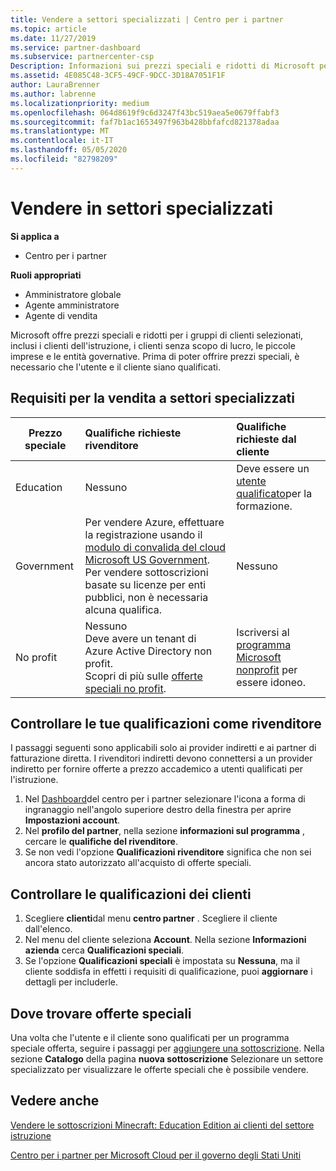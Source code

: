 ```yaml
---
title: Vendere a settori specializzati | Centro per i partner
ms.topic: article
ms.date: 11/27/2019
ms.service: partner-dashboard
ms.subservice: partnercenter-csp
Description: Informazioni sui prezzi speciali e ridotti di Microsoft per determinati gruppi di clienti, inclusi i clienti dell'istruzione, i clienti senza scopo di lucro e gli utenti governativi.
ms.assetid: 4E085C48-3CF5-49CF-9DCC-3D18A7051F1F
author: LauraBrenner
ms.author: labrenne
ms.localizationpriority: medium
ms.openlocfilehash: 064d8619f9c6d3247f43bc519aea5e0679ffabf3
ms.sourcegitcommit: faf7b1ac1653497f963b428bbfafcd821378adaa
ms.translationtype: MT
ms.contentlocale: it-IT
ms.lasthandoff: 05/05/2020
ms.locfileid: "82798209"
---
```

# <a name="sell-to-specialized-industries"></a>Vendere in settori specializzati

**Si applica a**

- Centro per i partner

**Ruoli appropriati**

- Amministratore globale
- Agente amministratore
- Agente di vendita

Microsoft offre prezzi speciali e ridotti per i gruppi di clienti selezionati, inclusi i clienti dell'istruzione, i clienti senza scopo di lucro, le piccole imprese e le entità governative. Prima di poter offrire prezzi speciali, è necessario che l'utente e il cliente siano qualificati. 

## <a name="requirements-to-sell-to-specialized-industries"></a>Requisiti per la vendita a settori specializzati

|**Prezzo speciale**   |**Qualifiche richieste rivenditore**   |**Qualifiche richieste dal cliente**   |
|----------------------------|:---------------------------------|:------------------------------------------|
|Education   |Nessuno   | Deve essere un [utente qualificato](https://www.microsoftvolumelicensing.com/DocumentSearch.aspx?Mode=3&DocumentTypeId=7)per la formazione.   |
|Government   |Per vendere Azure, effettuare la registrazione usando il [modulo di convalida del cloud Microsoft US Government](https://azuregov.microsoft.com/csp). Per vendere sottoscrizioni basate su licenze per enti pubblici, non è necessaria alcuna qualifica.|   Nessuno|
|No profit  |Nessuno<br>Deve avere un tenant di Azure Active Directory non profit.<br>Scopri di più sulle [offerte speciali no profit](https://assetsprod.microsoft.com/mpn/nonprofit-skus-in-csp-faq.pdf).   |Iscriversi al [programma Microsoft nonprofit](https://nonprofit.microsoft.com/#/register) per essere idoneo.   |


## <a name="check-your-reseller-qualifications"></a>Controllare le tue qualificazioni come rivenditore

I passaggi seguenti sono applicabili solo ai provider indiretti e ai partner di fatturazione diretta. I rivenditori indiretti devono connettersi a un provider indiretto per fornire offerte a prezzo accademico a utenti qualificati per l'istruzione. 

1.  Nel [Dashboard](https://partner.microsoft.com/dashboard)del centro per i partner selezionare l'icona a forma di ingranaggio nell'angolo superiore destro della finestra per aprire **Impostazioni account**.
2.  Nel **profilo del partner**, nella sezione **informazioni sul programma** , cercare le **qualifiche del rivenditore**.
3.  Se non vedi l'opzione **Qualificazioni rivenditore** significa che non sei ancora stato autorizzato all'acquisto di offerte speciali.

## <a name="check-the-customer-qualifications"></a>Controllare le qualificazioni dei clienti

1.  Scegliere **clienti**dal menu **centro partner** . Scegliere il cliente dall'elenco.
2.  Nel menu del cliente seleziona **Account**. Nella sezione **Informazioni azienda** cerca **Qualificazioni speciali**.
3.  Se l'opzione **Qualificazioni speciali** è impostata su **Nessuna**, ma il cliente soddisfa in effetti i requisiti di qualificazione, puoi **aggiornare** i dettagli per includerle.

## <a name="where-to-find-special-offers"></a>Dove trovare offerte speciali

Una volta che l'utente e il cliente sono qualificati per un programma speciale offerta, seguire i passaggi per [aggiungere una sottoscrizione](create-a-new-subscription.md). Nella sezione **Catalogo** della pagina **nuova sottoscrizione** Selezionare un settore specializzato per visualizzare le offerte speciali che è possibile vendere.

## <a name="see-also"></a>Vedere anche

[Vendere le sottoscrizioni Minecraft: Education Edition ai clienti del settore istruzione](minecraft-subscriptions.md)

[Centro per i partner per Microsoft Cloud per il governo degli Stati Uniti](partner-center-for-microsoft-us-govt-cloud.md)


 

 

 



